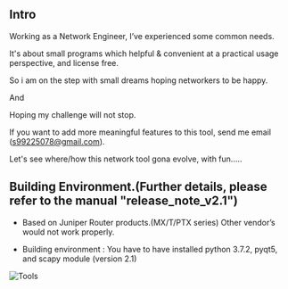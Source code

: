 ## Intro

 Working as a Network Engineer, I’ve experienced some common needs.

 It's about small programs which helpful & convenient at a practical usage perspective, and license free.

 So i am on the step with small dreams hoping networkers to be happy.
 
 And
 
 Hoping my challenge will not stop.

 If you want to add more meaningful features to this tool, send me email (s99225078@gmail.com).
 
 Let's see where/how this network tool gona evolve, with fun.....



## Building Environment.(Further details, please refer to the manual "release_note_v2.1")

 * Based on Juniper Router products.(MX/T/PTX series) Other vendor’s would not work properly.
 
 * Building environment : You have to have installed python 3.7.2, pyqt5, and scapy module (version 2.1)

![Tools](https://user-images.githubusercontent.com/33049747/73349171-0b63af80-42ce-11ea-8d19-8bde3b85d571.png)
